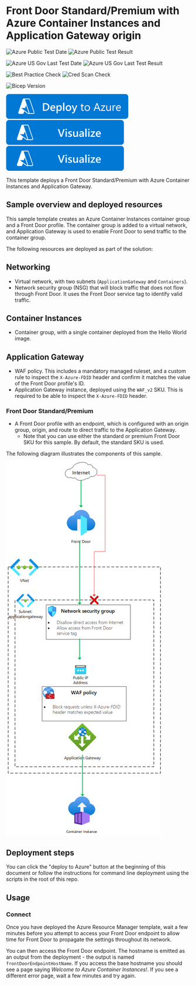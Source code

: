 # Front Door Standard/Premium with Azure Container Instances and Application Gateway origin

![Azure Public Test Date](https://azurequickstartsservice.blob.core.windows.net/badges/quickstarts/microsoft.cdn/front-door-standard-premium-container-instances-application-gateway-public/PublicLastTestDate.svg)
![Azure Public Test Result](https://azurequickstartsservice.blob.core.windows.net/badges/quickstarts/microsoft.cdn/front-door-standard-premium-container-instances-application-gateway-public/PublicDeployment.svg)

![Azure US Gov Last Test Date](https://azurequickstartsservice.blob.core.windows.net/badges/quickstarts/microsoft.cdn/front-door-standard-premium-container-instances-application-gateway-public/FairfaxLastTestDate.svg)
![Azure US Gov Last Test Result](https://azurequickstartsservice.blob.core.windows.net/badges/quickstarts/microsoft.cdn/front-door-standard-premium-container-instances-application-gateway-public/FairfaxDeployment.svg)

![Best Practice Check](https://azurequickstartsservice.blob.core.windows.net/badges/quickstarts/microsoft.cdn/front-door-standard-premium-container-instances-application-gateway-public/BestPracticeResult.svg)
![Cred Scan Check](https://azurequickstartsservice.blob.core.windows.net/badges/quickstarts/microsoft.cdn/front-door-standard-premium-container-instances-application-gateway-public/CredScanResult.svg)

![Bicep Version](https://azurequickstartsservice.blob.core.windows.net/badges/quickstarts/microsoft.cdn/front-door-standard-premium-container-instances-application-gateway-public/BicepVersion.svg)

[![Deploy To Azure](https://raw.githubusercontent.com/Azure/azure-quickstart-templates/master/1-CONTRIBUTION-GUIDE/images/deploytoazure.svg?sanitize=true)](https://portal.azure.com/#create/Microsoft.Template/uri/https%3A%2F%2Fraw.githubusercontent.com%2FAzure%2Fazure-quickstart-templates%2Fmaster%2Fquickstarts%2Fmicrosoft.cdn%2Ffront-door-standard-premium-container-instances-application-gateway-public%2Fazuredeploy.json)  [![Visualize](https://raw.githubusercontent.com/Azure/azure-quickstart-templates/master/1-CONTRIBUTION-GUIDE/images/visualizebutton.svg?sanitize=true)](http://armviz.io/#/?load=https%3A%2F%2Fraw.githubusercontent.com%2FAzure%2Fazure-quickstart-templates%2Fmaster%2Fquickstarts%2Fmicrosoft.cdn%2Ffront-door-standard-premium-container-instances-application-gateway-public%2Fazuredeploy.json)
[![Visualize](https://raw.githubusercontent.com/Azure/azure-quickstart-templates/master/1-CONTRIBUTION-GUIDE/images/visualizebutton.svg?sanitize=true)](http://armviz.io/#/?load=https%3A%2F%2Fraw.githubusercontent.com%2FAzure%2Fazure-quickstart-templates%2Fmaster%2Fquickstarts%2Fmicrosoft.cdn%2Ffront-door-standard-premium-container-instances-application-gateway-public%2Fazuredeploy.json)

This template deploys a Front Door Standard/Premium with Azure Container Instances and Application Gateway.

## Sample overview and deployed resources

This sample template creates an Azure Container Instances container group and a Front Door profile. The container group is added to a virtual network, and Application Gateway is used to enable Front Door to send traffic to the container group.

The following resources are deployed as part of the solution:

## Networking
- Virtual network, with two subnets (`ApplicationGateway` and `Containers`).
- Network security group (NSG) that will block traffic that does not flow through Front Door. It uses the Front Door service tag to identify valid traffic.

## Container Instances
- Container group, with a single container deployed from the Hello World image.

## Application Gateway
- WAF policy. This includes a mandatory managed ruleset, and a custom rule to inspect the `X-Azure-FDID` header and confirm it matches the value of the Front Door profile's ID.
- Application Gateway instance, deployed using the `WAF_v2` SKU. This is required to be able to inspect the `X-Azure-FDID` header.

### Front Door Standard/Premium
- A Front Door profile with an endpoint, which is configured with an origin group, origin, and route to direct traffic to the Application Gateway.
  - Note that you can use either the standard or premium Front Door SKU for this sample. By default, the standard SKU is used.

The following diagram illustrates the components of this sample.

![Architecture diagram showing traffic inspected by an NSG and Application Gateway's WAF.](images/diagram.png)

## Deployment steps

You can click the "deploy to Azure" button at the beginning of this document or follow the instructions for command line deployment using the scripts in the root of this repo.

## Usage

### Connect

Once you have deployed the Azure Resource Manager template, wait a few minutes before you attempt to access your Front Door endpoint to allow time for Front Door to propagate the settings throughout its network.

You can then access the Front Door endpoint. The hostname is emitted as an output from the deployment - the output is named `frontDoorEndpointHostName`. If you access the base hostname you should see a page saying _Welcome to Azure Container Instances!_. If you see a different error page, wait a few minutes and try again.
